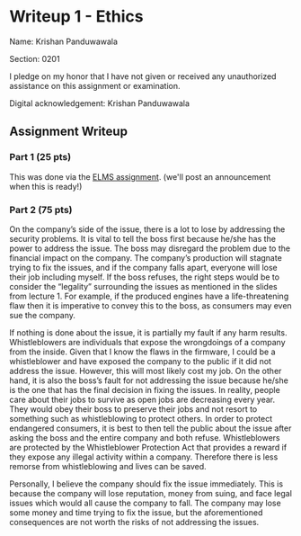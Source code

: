 # Writeup 1 - Ethics

Name: Krishan Panduwawala

Section: 0201

I pledge on my honor that I have not given or received any unauthorized assistance on this assignment or examination.

Digital acknowledgement: Krishan Panduwawala

## Assignment Writeup

### Part 1 (25 pts)

This was done via the [ELMS assignment](). (we'll post an announcement when this is ready!)

### Part 2 (75 pts)

<p>On the company’s side of the issue, there is a lot to lose by addressing the security problems. It is vital to tell the boss first because he/she has the power to address the issue. The boss may disregard the problem due to the financial impact on the company. The company’s production will stagnate trying to fix the issues, and if the company falls apart, everyone will lose their job including myself. If the boss refuses, the right steps would be to consider the “legality” surrounding the issues as mentioned in the slides from lecture 1. For example, if the produced engines have a life-threatening flaw then it is imperative to convey this to the boss, as consumers may even sue the company.<br/>
<p>If nothing is done about the issue, it is partially my fault if any harm results. Whistleblowers are individuals that expose the wrongdoings of a company from the inside. Given that I know the flaws in the firmware, I could be a whistleblower and have exposed the company to the public if it did not address the issue. However, this will most likely cost my job. On the other hand, it is also the boss’s fault for not addressing the issue because he/she is the one that has the final decision in fixing the issues. In reality, people care about their jobs to survive as open jobs are decreasing every year. They would obey their boss to preserve their jobs and not resort to something such as whistleblowing to protect others. In order to protect endangered consumers, it is best to then tell the public about the issue after asking the boss and the entire company and both refuse. Whistleblowers are protected by the Whistleblower Protection Act that provides a reward if they expose any illegal activity within a company. Therefore there is less remorse from whistleblowing and lives can be saved.<br/> 
  
<p>Personally, I believe the company should fix the issue immediately. This is because the company will lose reputation, money from suing, and face legal issues which would all cause the company to fall. The company may lose some money and time trying to fix the issue, but the aforementioned consequences are not worth the risks of not addressing the issues.
